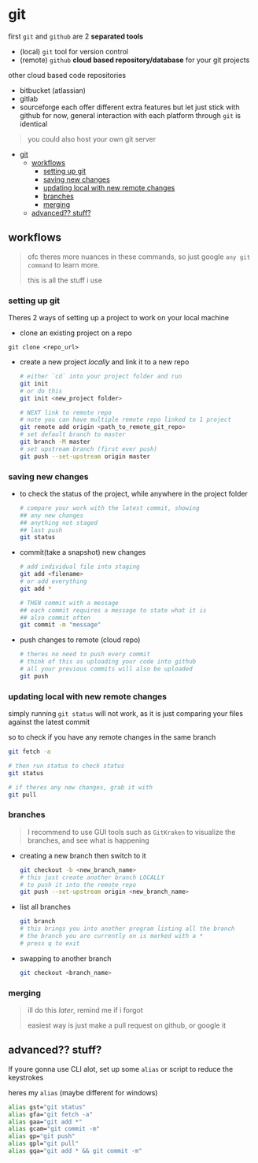 
# git

first `git` and `github` are 2 **separated tools**

- (local) `git` tool for version control
- (remote) `github` **cloud based repository/database** for your git projects

other cloud based code repositories
- bitbucket (atlassian)
- gitlab
- sourceforge
each offer different extra features but let just stick with github for now, general interaction with each platform through `git` is identical
> you could also host your own git server

- [git](#git)
  - [workflows](#workflows)
    - [setting up git](#setting-up-git)
    - [saving new changes](#saving-new-changes)
    - [updating local with new remote changes](#updating-local-with-new-remote-changes)
    - [branches](#branches)
    - [merging](#merging)
  - [advanced?? stuff?](#advanced-stuff)

##  workflows

> ofc theres more nuances in these commands, so just google `any git command` to learn more.
>
> this is all the stuff i use

### setting up git

Theres 2 ways of setting up a project to work on your local machine

- clone an existing project on a repo
```
git clone <repo_url>
```

- create a new project *locally* and link it to a new repo
  ```bash
  # either `cd` into your project folder and run
  git init
  # or do this
  git init <new_project folder>

  # NEXT link to remote repo
  # note you can have multiple remote repo linked to 1 project
  git remote add origin <path_to_remote_git_repo>
  # set default branch to master
  git branch -M master
  # set upstream branch (first ever push)
  git push --set-upstream origin master
  ```

### saving new changes

- to check the status of the project, while anywhere in the project folder
  ```bash
  # compare your work with the latest commit, showing
  ## any new changes
  ## anything not staged
  ## last push
  git status
  ```
- commit(take a snapshot) new changes
  ```bash
  # add individual file into staging
  git add <filename>
  # or add everything
  git add *

  # THEN commit with a message
  ## each commit requires a message to state what it is
  ## also commit often
  git commit -m "message"
  ```
- push changes to remote (cloud repo)
  ```bash
  # theres no need to push every commit
  # think of this as uploading your code into github
  # all your previous commits will also be uploaded
  git push
  ```

### updating local with new remote changes

simply running `git status` will not work, as it is just comparing your files against the latest commit

so to check if you have any remote changes in the same branch

```bash
git fetch -a

# then run status to check status
git status

# if theres any new changes, grab it with
git pull
```

### branches

> I recommend to use GUI tools such as `GitKraken` to visualize the branches, and see what is happening

- creating a new branch then switch to it
  ```bash
  git checkout -b <new_branch_name>
  # this just create another branch LOCALLY
  # to push it into the remote repo
  git push --set-upstream origin <new_branch_name>
  ```
- list all branches
  ```bash 
  git branch
  # this brings you into another program listing all the branch
  # the branch you are currently on is marked with a *
  # press q to exit
  ```
- swapping to another branch
  ```bash
  git checkout <branch_name>
  ```

### merging

> ill do this *later*, remind me if i forgot
>
> easiest way is just make a pull request on github, or google it

## advanced?? stuff?

If youre gonna use CLI alot, set up some `alias` or script to reduce the keystrokes

heres my `alias` (maybe different for windows)
```bash
alias gst="git status"
alias gfa="git fetch -a"
alias gaa="git add *"
alias gcam="git commit -m"
alias gp="git push"
alias gpl="git pull"
alias gqa="git add * && git commit -m"
```